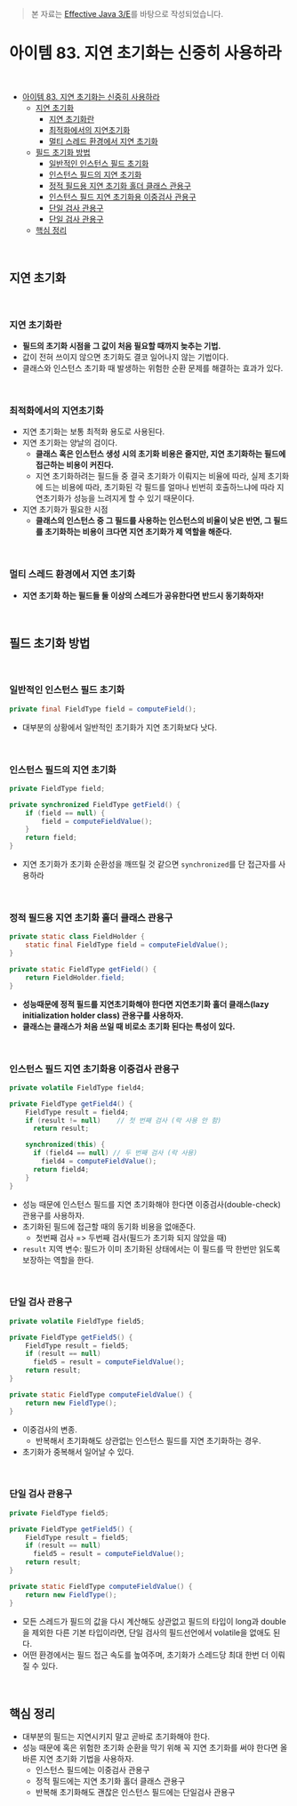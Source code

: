 > 본 자료는 [Effective Java 3/E]()를 바탕으로 작성되었습니다.

# 아이템 83. 지연 초기화는 신중히 사용하라

<br>

- [아이템 83. 지연 초기화는 신중히 사용하라](#아이템-83-지연-초기화는-신중히-사용하라)
  - [지연 초기화](#지연-초기화)
    - [지연 초기화란](#지연-초기화란)
    - [최적화에서의 지연초기화](#최적화에서의-지연초기화)
    - [멀티 스레드 환경에서 지연 초기화](#멀티-스레드-환경에서-지연-초기화)
  - [필드 초기화 방법](#필드-초기화-방법)
    - [일반적인 인스턴스 필드 초기화](#일반적인-인스턴스-필드-초기화)
    - [인스턴스 필드의 지연 초기화](#인스턴스-필드의-지연-초기화)
    - [정적 필드용 지연 초기화 홀더 클래스 관용구](#정적-필드용-지연-초기화-홀더-클래스-관용구)
    - [인스턴스 필드 지연 초기화용 이중검사 관용구](#인스턴스-필드-지연-초기화용-이중검사-관용구)
    - [단일 검사 관용구](#단일-검사-관용구)
    - [단일 검사 관용구](#단일-검사-관용구-1)
  - [핵심 정리](#핵심-정리)

<br>

## 지연 초기화

<br>

### 지연 초기화란
* **필드의 초기화 시점을 그 값이 처음 필요할 때까지 늦추는 기법.**
* 값이 전혀 쓰이지 않으면 초기화도 결코 일어나지 않는 기법이다.
* 클래스와 인스턴스 초기화 때 발생하는 위험한 순환 문제를 해결하는 효과가 있다.

<br>

### 최적화에서의 지연초기화
* 지연 초기화는 보통 최적화 용도로 사용된다.
* 지연 초기화는 양날의 검이다.
  * **클래스 혹은 인스턴스 생성 시의 초기화 비용은 줄지만, 지연 초기화하는 필드에 접근하는 비용이 커진다.**
  * 지연 초기화하려는 필드들 중 결국 초기화가 이뤄지는 비율에 따라, 실제 초기화에 드는 비용에 따라, 초기화된 각 필드를 얼마나 빈번히 호출하느냐에 따라 지연초기화가 성능을 느려지게 할 수 있기 때문이다.
* 지연 초기화가 필요한 시점
  * **클래스의 인스턴스 중 그 필드를 사용하는 인스턴스의 비율이 낮은 반면, 그 필드를 초기화하는 비용이 크다면 지연 초기화가 제 역할을 해준다.**

<br>

### 멀티 스레드 환경에서 지연 초기화
* **지연 초기화 하는 필드들 둘 이상의 스레드가 공유한다면 반드시 동기화하자!**

<br>

## 필드 초기화 방법

<br>

### 일반적인 인스턴스 필드 초기화
```java
private final FieldType field = computeField();
```
* 대부분의 상황에서 일반적인 초기화가 지연 초기화보다 낫다.

<br>

### 인스턴스 필드의 지연 초기화
```java
private FieldType field;

private synchronized FieldType getField() {
    if (field == null) {
        field = computeFieldValue();
    }
    return field;
}
```
* 지연 초기화가 초기화 순환성을 깨뜨릴 것 같으면 `synchronized`를 단 접근자를 사용하라

<br>

### 정적 필드용 지연 초기화 홀더 클래스 관용구
```java
private static class FieldHolder {
    static final FieldType field = computeFieldValue();
}

private static FieldType getField() { 
    return FieldHolder.field;
}
```
* **성능때문에 정적 필드를 지연초기화해야 한다면 지연초기화 홀더 클래스(lazy initialization holder class) 관용구를 사용하자.**
* **클래스는 클래스가 처음 쓰일 때 비로소 초기화 된다는 특성이 있다.**

<br>

### 인스턴스 필드 지연 초기화용 이중검사 관용구
```java
private volatile FieldType field4;

private FieldType getField4() {
    FieldType result = field4;
    if (result != null)    // 첫 번째 검사 (락 사용 안 함)
      return result;

    synchronized(this) {
      if (field4 == null) // 두 번째 검사 (락 사용)
        field4 = computeFieldValue();
      return field4;
    }
}
```
* 성능 때문에 인스턴스 필드를 지연 초기화해야 한다면 이중검사(double-check) 관용구를 사용하자.
* 초기화된 필드에 접근할 때의 동기화 비용을 없애준다.
  * 첫번째 검사 => 두번째 검사(필드가 초기화 되지 않았을 때)
* `result` 지역 변수: 필드가 이미 초기화된 상태에서는 이 필드를 딱 한번만 읽도록 보장하는 역할을 한다.

<br>

### 단일 검사 관용구
```java
private volatile FieldType field5;

private FieldType getField5() {
    FieldType result = field5;
    if (result == null)
      field5 = result = computeFieldValue();
    return result;
}

private static FieldType computeFieldValue() {
    return new FieldType();
}
```
* 이중검사의 변종.
  * 반복해서 초기화해도 상관없는 인스턴스 필드를 지연 초기화하는 경우.
* 초기화가 중복해서 일어날 수 있다.

<br>

### 단일 검사 관용구
```java
private FieldType field5;

private FieldType getField5() {
    FieldType result = field5;
    if (result == null)
      field5 = result = computeFieldValue();
    return result;
}

private static FieldType computeFieldValue() {
    return new FieldType();
}
```
* 모든 스레드가 필드의 값을 다시 계산해도 상관없고 필드의 타입이 long과 double을 제외한 다른 기본 타입이라면, 단일 검사의 필드선언에서 volatile을 없애도 된다.
* 어떤 환경에서는 필드 접근 속도를 높여주며, 초기화가 스레드당 최대 한번 더 이뤄질 수 있다.

<br>

## 핵심 정리
* 대부분의 필드는 지연시키지 말고 곧바로 초기화해야 한다.
* 성능 때문에 혹은 위험한 초기화 순환을 막기 위해 꼭 지연 초기화를 써야 한다면 올바른 지연 초기화 기법을 사용하자.
  * 인스턴스 필드에는 이중검사 관용구
  * 정적 필드에는 지연 초기화 홀더 클래스 관용구
  * 반복해 초기화해도 괜찮은 인스턴스 필드에는 단일검사 관용구

